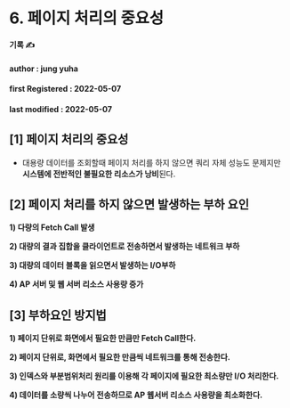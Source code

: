 # 6. 페이지 처리의 중요성

**기록 ✍️**

#### author : jung yuha

#### **first Registered : 2022-05-07**

#### last modified : **2022-05-07**

## \[1] 페이지 처리의 중요성 <a href="#1" id="1"></a>

* 대용량 데이터를 조회할때 페이지 처리를 하지 않으면 쿼리 자체 성능도 문제지만\
  **시스템에 전반적인 불필요한 리소스가 낭비**된다.

## \[2] 페이지 처리를 하지 않으면 발생하는 부하 요인 <a href="#2" id="2"></a>

**1) 다량의 Fetch Call 발생**

**2) 대량의 결과 집합을 클라이언트로 전송하면서 발생하는 네트워크 부하**

**3) 대량의 데이터 블록을 읽으면서 발생하는 I/O부하**

**4) AP 서버 및 웹 서버 리소스 사용량 증가**

## \[3] 부하요인 방지법 <a href="#3" id="3"></a>

**1) 페이지 단위로 화면에서 필요한 만큼만 Fetch Call한다.**

**2) 페이지 단위로, 화면에서 필요한 만큼씩 네트워크를 통해 전송한다.**

**3) 인덱스와 부분범위처리 원리를 이용해 각 페이지에 필요한 최소량만 I/O 처리한다.**

**4) 데이터를 소량씩 나누어 전송하므로 AP 웹서버 리소스 사용량을 최소화한다.**
